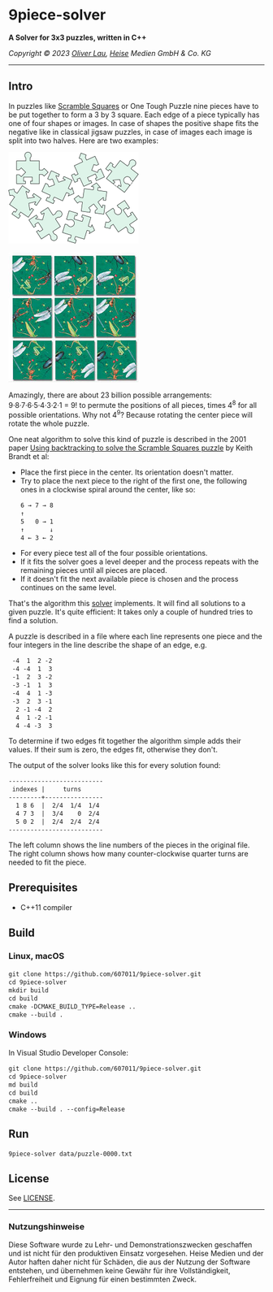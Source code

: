 # 9piece-solver

**A Solver for 3x3 puzzles, written in C++**


_Copyright ©️ 2023 [Oliver Lau](mailto:ola@ct.de), [Heise](https://www.heise.de/) Medien GmbH & Co. KG_

---

## Intro

In puzzles like [Scramble Squares](https://www.scramblesquares.com/) or One Tough Puzzle nine pieces have to be put together to form a 3 by 3 square. Each edge of a piece typically has one of four shapes or images. In case of shapes the positive shape fits the negative like in classical jigsaw puzzles, in case of images each image is split into two halves. Here are two examples:

![Jigsaw sample](doc/sample-pieces.png)

![Scramble Squares Insects sample](doc/scramble-squares-insects.jpg)

Amazingly, there are about 23 billion possible arrangements: 9·8·7·6·5·4·3·2·1 = 9! to permute the positions of all pieces, times 4<sup>8</sup> for all possible orientations. Why not 4<sup>9</sup>? Because rotating the center piece will rotate the whole puzzle.

One neat algorithm to solve this kind of puzzle is described in the 2001 paper [Using backtracking to solve the Scramble Squares puzzle](doc/backtrackingPaper.pdf) by Keith Brandt et al:

- Place the first piece in the center. Its orientation doesn't matter.
- Try to place the next piece to the right of the first one, the following ones in a clockwise spiral around the center, like so:
  ```
  6 → 7 → 8
  ↑
  5   0 → 1
  ↑       ↓
  4 ← 3 ← 2
  ```
- For every piece test all of the four possible orientations.
- If it fits the solver goes a level deeper and the process repeats with the remaining pieces until all pieces are placed.
- If it doesn't fit the next available piece is chosen and the process continues on the same level.

That's the algorithm this [solver](https://github.com/607011/9piece-solver/blob/main/src/solver.hpp) implements. It will find all solutions to a given puzzle. It's quite efficient: It takes only a couple of hundred tries to find a solution.

A puzzle is described in a file where each line represents one piece and the four integers in the line describe the shape of an edge, e.g.

```
 -4  1  2 -2 
 -4 -4  1  3 
 -1  2  3 -2 
 -3 -1  1  3 
 -4  4  1 -3
 -3  2  3 -1 
  2 -1 -4  2 
  4  1 -2 -1 
  4 -4 -3  3 
```

To determine if two edges fit together the algorithm simple adds their values. If their sum is zero, the edges fit, otherwise they don't.

The output of the solver looks like this for every solution found:

```
--------------------------
 indexes |     turns      
---------+----------------
  1 8 6  |  2/4  1/4  1/4 
  4 7 3  |  3/4    0  2/4 
  5 0 2  |  2/4  2/4  2/4 
--------------------------
```

The left column shows the line numbers of the pieces in the original file. The right column shows how many counter-clockwise quarter turns are needed to fit the piece.



## Prerequisites

- C++11 compiler


## Build


### Linux, macOS

```
git clone https://github.com/607011/9piece-solver.git
cd 9piece-solver
mkdir build
cd build
cmake -DCMAKE_BUILD_TYPE=Release ..
cmake --build .
```

### Windows

In Visual Studio Developer Console:

```
git clone https://github.com/607011/9piece-solver.git
cd 9piece-solver
md build
cd build
cmake ..
cmake --build . --config=Release
```


## Run

```
9piece-solver data/puzzle-0000.txt
```

## License

See [LICENSE](LICENSE).

--- 

### Nutzungshinweise

Diese Software wurde zu Lehr- und Demonstrationszwecken geschaffen und ist nicht für den produktiven Einsatz vorgesehen. Heise Medien und der Autor haften daher nicht für Schäden, die aus der Nutzung der Software entstehen, und übernehmen keine Gewähr für ihre Vollständigkeit, Fehlerfreiheit und Eignung für einen bestimmten Zweck.
